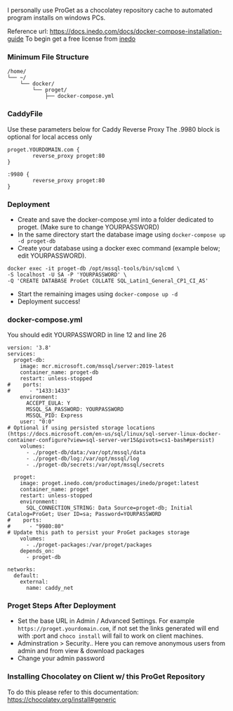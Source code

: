 I personally use ProGet as a chocolatey repository cache to automated program installs on windows PCs.

Reference url: https://docs.inedo.com/docs/docker-compose-installation-guide
To begin get a free license from [inedo](https://my.inedo.com/log-in)

### Minimum File Structure
```
/home/
└── ~/
    └── docker/
        └── proget/
            ├── docker-compose.yml
```

### CaddyFile
Use these parameters below for Caddy Reverse Proxy
The .9980 block is optional for local access only
```
proget.YOURDOMAIN.com {
        reverse_proxy proget:80
}

:9980 {
        reverse_proxy proget:80
}
```

### Deployment
* Create and save the docker-compose.yml into a folder dedicated to proget. (Make sure to change YOURPASSWORD)
* In the same directory start the database image using `docker-compose up -d proget-db`
* Create your database using a docker exec command (example below; edit YOURPASSWORD).
```
docker exec -it proget-db /opt/mssql-tools/bin/sqlcmd \
-S localhost -U SA -P 'YOURPASSWORD' \
-Q 'CREATE DATABASE ProGet COLLATE SQL_Latin1_General_CP1_CI_AS'
```

* Start the remaining images using `docker-compose up -d`
* Deployment success!

### docker-compose.yml
You should edit YOURPASSWORD in line 12 and line 26

```
version: '3.8'
services:
  proget-db:
    image: mcr.microsoft.com/mssql/server:2019-latest
    container_name: proget-db
    restart: unless-stopped
#    ports:
#      - "1433:1433"
    environment:
      ACCEPT_EULA: Y
      MSSQL_SA_PASSWORD: YOURPASSWORD
      MSSQL_PID: Express
    user: "0:0"
# Optional if using persisted storage locations (https://docs.microsoft.com/en-us/sql/linux/sql-server-linux-docker-container-configure?view=sql-server-ver15&pivots=cs1-bash#persist)
    volumes:
      - ./proget-db/data:/var/opt/mssql/data
      - ./proget-db/log:/var/opt/mssql/log
      - ./proget-db/secrets:/var/opt/mssql/secrets

  proget:
    image: proget.inedo.com/productimages/inedo/proget:latest
    container_name: proget
    restart: unless-stopped
    environment:
      SQL_CONNECTION_STRING: Data Source=proget-db; Initial Catalog=ProGet; User ID=sa; Password=YOURPASSWORD
#    ports:
#      - "9980:80"
# Update this path to persist your ProGet packages storage
    volumes:
      - ./proget-packages:/var/proget/packages
    depends_on:
      - proget-db

networks:
  default:
    external:
      name: caddy_net

```

### Proget Steps After Deployment
* Set the base URL in Admin / Advanced Settings. For example `https://proget.yourdomain.com`, if not set the links generated will end with :port and `choco install` will fail to work on client machines.
* Adminstration > Security.. Here you can remove anonymous users from admin and from view & download packages
* Change your admin password

### Installing Chocolatey on Client w/ this ProGet Repository
To do this please refer to this documentation: https://chocolatey.org/install#generic
